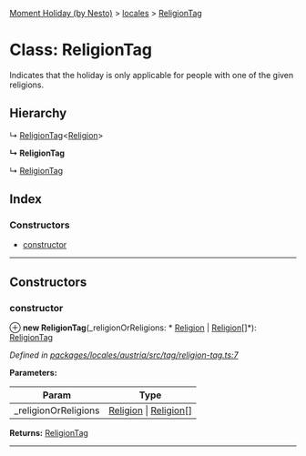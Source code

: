 [Moment Holiday (by Nesto)](../README.md) > [locales](../modules/locales.md) > [ReligionTag](../classes/locales.religiontag.md)

# Class: ReligionTag

Indicates that the holiday is only applicable for people with one of the given religions.

## Hierarchy

↳  [ReligionTag](locales.religiontag.md)<[Religion](../enums/locales.religion.md)>

**↳ ReligionTag**

↳  [ReligionTag](locales.religiontag.md)

## Index

### Constructors

* [constructor](locales.religiontag.md#constructor)

---

## Constructors

<a id="constructor"></a>

###  constructor

⊕ **new ReligionTag**(_religionOrReligions: * [Religion](../enums/locales.religion.md) &#124; [Religion](../enums/locales.religion.md)[]*): [ReligionTag](locales.religiontag.md)

*Defined in [packages/locales/austria/src/tag/religion-tag.ts:7](https://github.com/nesto-software/moment-holiday/blob/c39e49d/packages/locales/austria/src/tag/religion-tag.ts#L7)*

**Parameters:**

| Param | Type |
| ------ | ------ |
| _religionOrReligions |  [Religion](../enums/locales.religion.md) &#124; [Religion](../enums/locales.religion.md)[]|

**Returns:** [ReligionTag](locales.religiontag.md)

___

